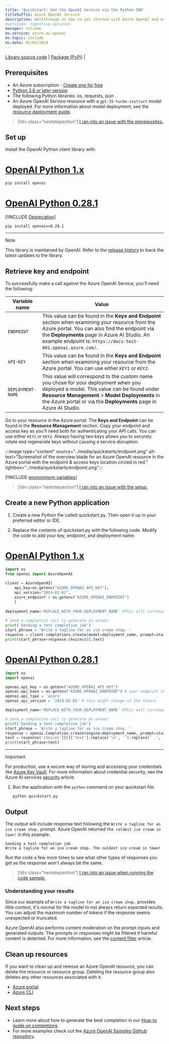 ```yaml
---
title: 'Quickstart: Use the OpenAI Service via the Python SDK'
titleSuffix: Azure OpenAI Service
description: Walkthrough on how to get started with Azure OpenAI and make your first completions call with the Python SDK. 
#services: cognitive-services
manager: nitinme
ms.service: azure-ai-openai
ms.topic: include
ms.date: 01/03/2024
---
```


<a href="https://github.com/openai/openai-python" target="_blank">Library source code</a> | <a href="https://pypi.org/project/openai/" target="_blank">Package (PyPi)</a> |

## Prerequisites

- An Azure subscription - <a href="https://azure.microsoft.com/free/cognitive-services" target="_blank">Create one for free</a>
- <a href="https://www.python.org/" target="_blank">Python 3.8 or later version</a>
- The following Python libraries: os, requests, json
- An Azure OpenAI Service resource with a `gpt-35-turbo-instruct` model deployed. For more information about model deployment, see the [resource deployment guide](../how-to/create-resource.md).

> [!div class="nextstepaction"]
> [I ran into an issue with the prerequisites.](https://microsoft.qualtrics.com/jfe/form/SV_0Cl5zkG3CnDjq6O?PLanguage=PYTHON&Pillar=AOAI&Product=gpt&Page=quickstart&Section=Prerequisites)

## Set up

Install the OpenAI Python client library with:

# [OpenAI Python 1.x](#tab/python-new)

```console
pip install openai
```

# [OpenAI Python 0.28.1](#tab/python)

[!INCLUDE [Deprecation](../includes/deprecation.md)]

```console
pip install openai==0.28.1
```

---

> [!NOTE]
> This library is maintained by OpenAI. Refer to the [release history](https://github.com/openai/openai-python/releases) to track the latest updates to the library.

## Retrieve key and endpoint

To successfully make a call against the Azure OpenAI Service, you'll need the following:

|Variable name | Value |
|--------------------------|-------------|
| `ENDPOINT`               | This value can be found in the **Keys and Endpoint** section when examining your resource from the Azure portal. You can also find the endpoint via the **Deployments** page in Azure AI Studio. An example endpoint is: `https://docs-test-001.openai.azure.com/`.|
| `API-KEY` | This value can be found in the **Keys and Endpoint** section when examining your resource from the Azure portal. You can use either `KEY1` or `KEY2`.|
| `DEPLOYMENT-NAME` | This value will correspond to the custom name you chose for your deployment when you deployed a model. This value can be found under **Resource Management** > **Model Deployments** in the Azure portal or via the **Deployments** page in Azure AI Studio.|

Go to your resource in the Azure portal. The **Keys and Endpoint** can be found in the **Resource Management** section. Copy your endpoint and access key as you'll need both for authenticating your API calls. You can use either `KEY1` or `KEY2`. Always having two keys allows you to securely rotate and regenerate keys without causing a service disruption.

:::image type="content" source="../media/quickstarts/endpoint.png" alt-text="Screenshot of the overview blade for an Azure OpenAI resource in the Azure portal with the endpoint & access keys location circled in red." lightbox="../media/quickstarts/endpoint.png":::

[!INCLUDE [environment-variables](environment-variables.md)]

> [!div class="nextstepaction"]
> [I ran into an issue with the setup.](https://microsoft.qualtrics.com/jfe/form/SV_0Cl5zkG3CnDjq6O?PLanguage=PYTHON&Pillar=AOAI&Product=gpt&Page=quickstart&Section=Set-up)

## Create a new Python application

1. Create a new Python file called quickstart.py. Then open it up in your preferred editor or IDE.

2. Replace the contents of quickstart.py with the following code. Modify the code to add your key, endpoint, and deployment name: 

# [OpenAI Python 1.x](#tab/python-new)

```python
import os
from openai import AzureOpenAI
    
client = AzureOpenAI(
    api_key=os.getenv("AZURE_OPENAI_API_KEY"),  
    api_version="2024-02-01",
    azure_endpoint = os.getenv("AZURE_OPENAI_ENDPOINT")
    )
    
deployment_name='REPLACE_WITH_YOUR_DEPLOYMENT_NAME' #This will correspond to the custom name you chose for your deployment when you deployed a model. Use a gpt-35-turbo-instruct deployment. 
    
# Send a completion call to generate an answer
print('Sending a test completion job')
start_phrase = 'Write a tagline for an ice cream shop. '
response = client.completions.create(model=deployment_name, prompt=start_phrase, max_tokens=10)
print(start_phrase+response.choices[0].text)
```

# [OpenAI Python 0.28.1](#tab/python)

```python
import os
import openai

openai.api_key = os.getenv("AZURE_OPENAI_API_KEY")
openai.api_base = os.getenv("AZURE_OPENAI_ENDPOINT") # your endpoint should look like the following https://YOUR_RESOURCE_NAME.openai.azure.com/
openai.api_type = 'azure'
openai.api_version = '2024-02-01' # this might change in the future

deployment_name='REPLACE_WITH_YOUR_DEPLOYMENT_NAME' #This will correspond to the custom name you chose for your deployment when you deployed a model. 

# Send a completion call to generate an answer
print('Sending a test completion job')
start_phrase = 'Write a tagline for an ice cream shop. '
response = openai.Completion.create(engine=deployment_name, prompt=start_phrase, max_tokens=10)
text = response['choices'][0]['text'].replace('\n', '').replace(' .', '.').strip()
print(start_phrase+text)
```

---

> [!IMPORTANT]
> For production, use a secure way of storing and accessing your credentials like [Azure Key Vault](/azure/key-vault/general/overview). For more information about credential security, see the Azure AI services [security](../../security-features.md) article.

1. Run the application with the `python` command on your quickstart file:

    ```console
    python quickstart.py
    ```

## Output

The output will include response text following the `Write a tagline for an ice cream shop.` prompt. Azure OpenAI returned `The coldest ice cream in town!` in this example.

```console
Sending a test completion job
Write a tagline for an ice cream shop. The coldest ice cream in town!
```

Run the code a few more times to see what other types of responses you get as the response won't always be the same.

> [!div class="nextstepaction"]
> [I ran into an issue when running the code sample.](https://microsoft.qualtrics.com/jfe/form/SV_0Cl5zkG3CnDjq6O?PLanguage=PYTHON&Pillar=AOAI&Product=gpt&Page=quickstart&Section=Create-python-application)

### Understanding your results

Since our example of `Write a tagline for an ice cream shop.` provides little context, it's normal for the model to not always return expected results. You can adjust the maximum number of tokens if the response seems unexpected or truncated.

Azure OpenAI also performs content moderation on the prompt inputs and generated outputs. The prompts or responses might be filtered if harmful content is detected. For more information, see the [content filter](../concepts/content-filter.md) article.

## Clean up resources

If you want to clean up and remove an Azure OpenAI resource, you can delete the resource or resource group. Deleting the resource group also deletes any other resources associated with it.

- [Azure portal](../../multi-service-resource.md?pivots=azportal#clean-up-resources)
- [Azure CLI](../../multi-service-resource.md?pivots=azcli#clean-up-resources)

## Next steps

* Learn more about how to generate the best completion in our [How-to guide on completions](../how-to/completions.md).
* For more examples check out the [Azure OpenAI Samples GitHub repository](https://aka.ms/AOAICodeSamples).
